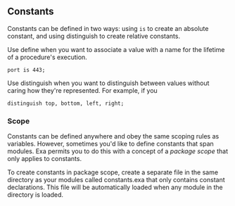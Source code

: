 ## Constants

Constants can be defined in two ways: using `is` to create an absolute constant, and using distinguish to create relative constants.

Use define when you want to associate a value with a name for the lifetime of a procedure's execution.

	port is 443;

Use distinguish when you want to distinguish between values without caring how they're represented. For example, if you 

	distinguish top, bottom, left, right;
	
### Scope

Constants can be defined anywhere and obey the same scoping rules as variables. However, sometimes you'd like to define constants that span modules. Exa permits you to do this with a concept of a *package scope* that only applies to constants.

To create constants in package scope, create a separate file in the same directory as your modules called constants.exa that only contains constant declarations. This file will be automatically loaded when any module in the directory is loaded.